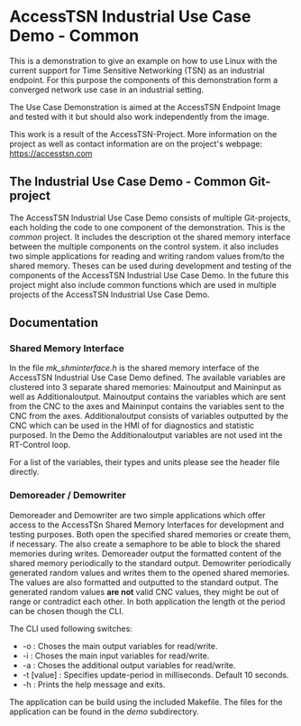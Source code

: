 # AccessTSN Industrial Use Case Demo - Common
This is a demonstration to give an example on how to use Linux with the current support for Time Sensitive Networking (TSN) as an industrial endpoint. For this purpose the components of this demonstration form a converged network use case in an industrial setting. 

The Use Case Demonstration is aimed at the AccessTSN Endpoint Image and tested with it but should also work independently from the image.

This work is a result of the AccessTSN-Project. More information on the project as well as contact information are on the project's webpage: https://accesstsn.com

## The Industrial Use Case Demo - Common Git-project

The AccessTSN Industrial Use Case Demo consists of multiple Git-projects, each holding the code to one component of the demonstration. This is the *common* project. It includes the description ot the shared memory interface between the multiple components on the control system. it also includes two simple applications for reading and writing random values from/to the shared memory. Theses can be used during development and testing of the components of the AccessTSN Industrial Use Case Demo. In the future this project might also include common functions which are used in multiple projects of the AccessTSN Industrial Use Case Demo.

## Documentation

### Shared Memory Interface
In the file _mk_shminterface.h_ is the shared memory interface of the AccessTSN Industrial Use Case Demo defined. The available variables are clustered into 3 separate shared memories: Mainoutput and Maininput as well as Additionaloutput. Mainoutput contains the variables which are sent from the CNC to the axes and Maininput contains the variables sent to the CNC from the axes. Additionaloutput consists of variables outputted by the CNC which can be used in the HMI of for diagnostics and statistic purposed. In the Demo the Additionaloutput variables are not used int the RT-Control loop. 

For a list of the variables, their types and units please see the header file directly. 

### Demoreader / Demowriter ###
Demoreader and Demowriter are two simple applications which offer access to the AccessTSn Shared Memory Interfaces for development and testing purposes. Both open the specified shared memories or create them, if necessary. The also create a semaphore to be able to block the shared memories during writes. Demoreader output the formatted content of the shared memory periodically to the standard output. Demowriter periodically generated random values and writes them to the opened shared memories. The values are also formatted and outputted to the standard output. The generated random values **are not** valid CNC values, they might be out of range or contradict each other. In both application the length ot the period can be chosen though the CLI.

The CLI used following switches:
- -o : Choses the main output variables for read/write.
- -i : Choses the main input variables for read/write.
- -a : Choses the additional output variables for read/write.
- -t [value] : Specifies update-period in milliseconds. Default 10 seconds.
- -h : Prints the help message and exits.

The application can be build using the included Makefile. The files for the application can be found in the _demo_ subdirectory. 
